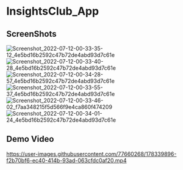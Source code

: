 # InsightsClub_App

ScreenShots
---
![Screenshot_2022-07-12-00-33-35-12_4e5bd16b2592c47b72de4abd93d7c61e](https://user-images.githubusercontent.com/77660268/178339664-dcdc50ab-0dea-4014-a00c-257da9a51988.jpg)
![Screenshot_2022-07-12-00-33-40-28_4e5bd16b2592c47b72de4abd93d7c61e](https://user-images.githubusercontent.com/77660268/178339712-87d41802-162e-4a8e-8612-30fe90229c80.jpg)
![Screenshot_2022-07-12-00-34-28-57_4e5bd16b2592c47b72de4abd93d7c61e](https://user-images.githubusercontent.com/77660268/178339747-c46b5988-fba7-45a2-b91f-c8000efa7c97.jpg)
![Screenshot_2022-07-12-00-33-55-37_4e5bd16b2592c47b72de4abd93d7c61e](https://user-images.githubusercontent.com/77660268/178339752-2c77c10a-0dc5-4403-b10a-d7d6dbd7a9a1.jpg)
![Screenshot_2022-07-12-00-33-46-02_f7aa348215f5d566f9e4ca860f474209](https://user-images.githubusercontent.com/77660268/178339758-43ea1132-eed3-46c5-9f7f-c9a539bd41dc.jpg)
![Screenshot_2022-07-12-00-34-01-24_4e5bd16b2592c47b72de4abd93d7c61e](https://user-images.githubusercontent.com/77660268/178339761-3274daaf-2479-46ff-968f-5be58b434699.jpg)

Demo Video 
---



https://user-images.githubusercontent.com/77660268/178339896-f2b70bf6-ec40-414b-93ad-063cfdc0af20.mp4

